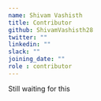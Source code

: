 ```yaml
---
name: Shivam Vashisth
title: Contributor
github: ShivamVashisth28
twitter: ""
linkedin: ""
slack: ""
joining_date: ""
role : contributor
---
```


Still waiting for this
